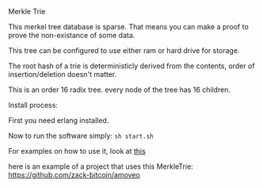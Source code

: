 Merkle Trie

This merkel tree database is sparse. That means you can make a proof to prove the non-existance of some data.

This tree can be configured to use either ram or hard drive for storage.

The root hash of a trie is deterministicly derived from the contents, order of insertion/deletion doesn't matter.

This is an order 16 radix tree. every node of the tree has 16 children.


Install process:

First you need erlang installed. 

Now to run the software simply: ```sh start.sh```

For examples on how to use it, look at [this](src/test_trie.erl)

here is an example of a project that uses this MerkleTrie: https://github.com/zack-bitcoin/amoveo
